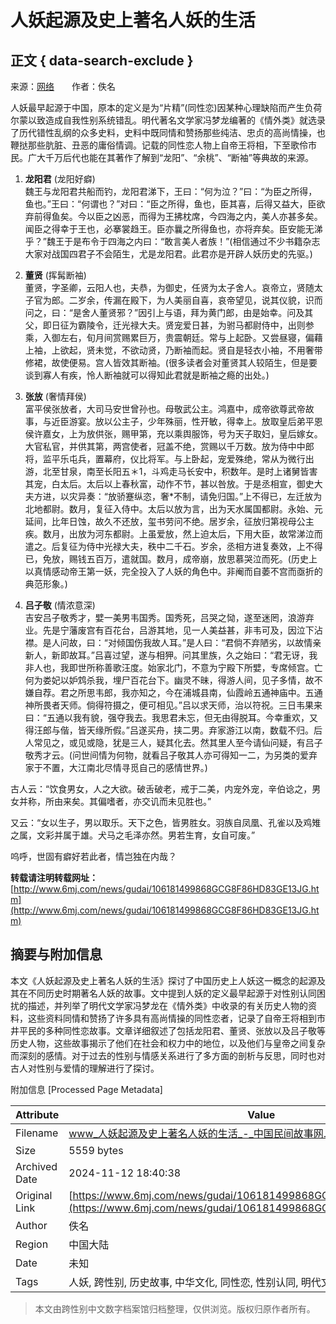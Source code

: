# 人妖起源及史上著名人妖的生活

## 正文 { data-search-exclude }


来源：[网络](http://www.1mkt.net/)　　作者：佚名

人妖最早起源于中国，原本的定义是为“片精”(同性恋)因某种心理缺陷而产生负荷尔蒙以致造成自我性别系统错乱。明代著名文学家冯梦龙编著的《情外类》就选录了历代错性乱纲的众多史料，史料中既同情和赞扬那些纯洁、忠贞的高尚情操，也鞭挞那些肮脏、丑恶的庸俗情调。记载的同性恋人物上自帝王将相，下至歌伶市民。广大千万后代也能在其著作了解到“龙阳”、“余桃”、“断袖”等典故的来源。

1. **龙阳君** (龙阳好癖)  
   魏王与龙阳君共船而钓，龙阳君涕下，王曰：“何为泣？”曰：“为臣之所得，鱼也。”王曰：“何谓也？”对曰：“臣之所得，鱼也，臣其喜，后得又益大，臣欲弃前得鱼矣。今以臣之凶恶，而得为王拂枕席，今四海之内，美人亦甚多矣。闻臣之得幸于王也，必搴裳趋王。臣亦曩之所得鱼也，亦将弃矣。臣安能无涕乎？”魏王于是布令于四海之内曰：“敢言美人者族！”(相信通过不少书籍杂志大家对战国四君子不会陌生，尤是龙阳君。此君亦是开辟人妖历史的先驱。)

2. **董贤** (挥髯断袖)  
   董贤，字圣卿，云阳人也，夫恭，为御史，任贤为太子舍人。哀帝立，贤随太子官为郎。二岁余，传漏在殿下，为人美丽自喜，哀帝望见，说其仪貌，识而问之，曰：“是舍人董贤邪？”因引上与语，拜为黄门郎，由是始幸。问及其父，即日征为霸陵令，迁光禄大夫。贤宠爱日甚，为驸马都尉侍中，出则参乘，入御左右，旬月间赏赐累巨万，贵震朝廷。常与上起卧。又尝昼寝，偏藉上袖，上欲起，贤未觉，不欲动贤，乃断袖而起。贤自是轻衣小袖，不用奢带修裙，故使便易。宫人皆效其断袖。(很多读者会对董贤其人较陌生，但是要谈到寡人有疾，怜人断袖就可以得知此君就是断袖之瘾的出处。)

3. **张放** (奢情拜侯)  
   富平侯张放者，大司马安世曾孙也。母敬武公主。鸿嘉中，成帝欲尊武帝故事，与近臣游宴。放以公主子，少年殊丽，性开敏，得幸上。放取皇后弟平恩侯许嘉女，上为放供张，赐甲第，充以乘舆服饰，号为天子取妇，皇后嫁女。大官私官，并供其第，两宫使者，冠盖不绝，赏赐以千万数。放为侍中中郎将，监平乐屯兵，置幕府，仪比将军。与上卧起，宠爱殊绝，常从为微行出游，北至甘泉，南至长阳五＊1，斗鸡走马长安中，积数年。是时上诸舅皆害其宠，白太后。太后以上春秋富，动作不节，甚以咎放。于是丞相宣，御史大夫方进，以灾异奏：“放骄蹇纵恣，奢\*不制，请免归国。”上不得已，左迁放为北地都尉。数月，复征入侍中。太后以放为言，出为天水属国都尉。永始、元延间，比年日蚀，故久不还放，玺书劳问不绝。居岁余，征放归第视母公主疾。数月，出放为河东都尉。上虽爱放，然上迫太后，下用大臣，故常涕泣而遣之。后复征为侍中光禄大夫，秩中二千石。岁余，丞相方进复奏效，上不得已，免放，赐钱五百万，遣就国。数月，成帝崩，放思慕哭泣而死。(历史上以真情感动帝王第一妖，完全投入了人妖的角色中。非阉而自萎不宫而亟折的典范形象。)

4. **吕子敬** (情浓意深)  
   吉安吕子敬秀才，嬖一美男韦国秀。国秀死，吕哭之恸，遂至迷罔，浪游弃业。先是宁藩废宫有百花台，吕游其地，见一人美益甚，非韦可及，因泣下沾襟。是人问故，曰：“对倾国伤我故人耳。”是人曰：“君倘不弃陋劣，以故情亲新人，新即故耳。”吕喜过望，遂与相狎。问其里族，久之始曰：“君无讶，我非人也，我即世所称善歌汪度。始家北门，不意为宁殿下所嬖，专席倾宫。亡何为娄妃以妒鸩杀我，埋尸百花台下。幽灵不昧，得游人间，见子多情，故不嫌自荐。君之所思韦郎，我亦知之，今在浦城县南，仙霞岭五通神庙中。五通神所畏者天师。倘得符摄之，便可相见。”吕以求天师，治以符祝。三日韦果来曰：“五通以我有貌，强夺我去。我思君未忘，但无由得脱耳。今幸重欢，又得汪郎与偕，皆天缘所假。”吕遂买舟，挟二男。弃家游江以南，数载不归。后人常见之，或见或隐，犹是三人，疑其化去。然其里人至今请仙问疑，有吕子敬秀才云。(问世间情为何物，就看吕子敬其人亦可得知一二，为另类的爱弃家于不置，大江南北尽情寻觅自己的感情世界。)

古人云：“饮食男女，人之大欲。破舌破老，戒于二美，内宠外宠，辛伯谂之，男女并称，所由来矣。其偏嗜者，亦交讥而未见胜也。”

又云：“女以生子，男以取乐。天下之色，皆男胜女。羽族自凤凰、孔雀以及鸡雉之属，文彩并属于雄。犬马之毛泽亦然。男若生育，女自可废。”

呜呼，世固有癖好若此者，情岂独在内哉？

**转载请注明转载网址：** [http://www.6mj.com/news/gudai/106181499868GCG8F86HD83GE13JG.htm](http://www.6mj.com/news/gudai/106181499868GCG8F86HD83GE13JG.htm)

## 摘要与附加信息

<!-- tcd_abstract -->
本文《人妖起源及史上著名人妖的生活》探讨了中国历史上人妖这一概念的起源及其在不同历史时期著名人妖的故事。文中提到人妖的定义最早起源于对性别认同困扰的描述，并列举了明代文学家冯梦龙在《情外类》中收录的有关历史人物的资料，这些资料同情和赞扬了许多具有高尚情操的同性恋者，记录了自帝王将相到市井平民的多种同性恋故事。文章详细叙述了包括龙阳君、董贤、张放以及吕子敬等历史人物，这些故事揭示了他们在社会和权力中的地位，以及他们与皇帝之间复杂而深刻的感情。对于过去的性别与情感关系进行了多方面的剖析与反思，同时也对古人对性别与爱情的理解进行了探讨。
<!-- tcd_abstract_end -->

附加信息 [Processed Page Metadata]

| Attribute       | Value                                  |
|-----------------|----------------------------------------|
| Filename        | www_人妖起源及史上著名人妖的生活_-_中国民间故事网.md                             |
| Size            | 5559 bytes                           |
| Archived Date   | 2024-11-12 18:40:38                             |
| Original Link   | [https://www.6mj.com/news/gudai/106181499868GCG8F86HD83GE13JG.htm](https://www.6mj.com/news/gudai/106181499868GCG8F86HD83GE13JG.htm)                       |
| Author          | 佚名                               |
| Region          | 中国大陆                               |
| Date            | 未知                                 |
| Tags            | 人妖, 跨性别, 历史故事, 中华文化, 同性恋, 性别认同, 明代文学                                 |
>
> 本文由跨性别中文数字档案馆归档整理，仅供浏览。版权归原作者所有。
>
